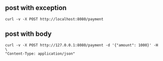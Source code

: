 
## post with exception
    curl -v -X POST http://localhost:8080/payment

## post with body
    curl -v -X POST http://127.0.0.1:8080/payment -d '{"amount": 1000}' -H \
    "Content-Type: application/json"